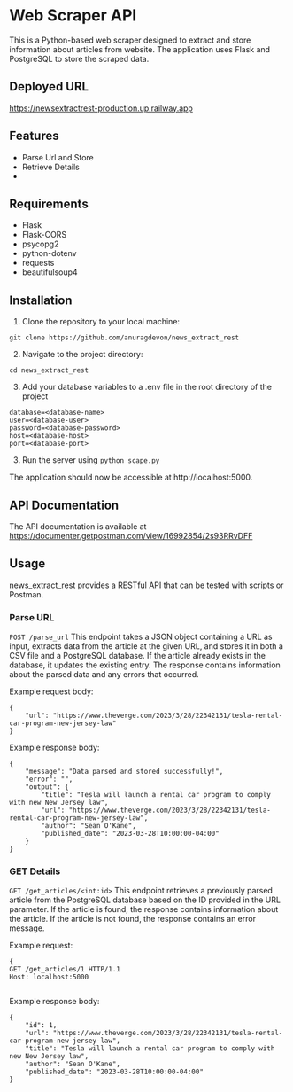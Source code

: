 # Web Scraper API

This is a Python-based web scraper designed to extract and store information about articles from website. The application uses Flask and PostgreSQL to store the scraped data.

## Deployed URL
https://newsextractrest-production.up.railway.app

## Features

- Parse Url and Store
- Retrieve Details
- 

## Requirements

- Flask
- Flask-CORS
- psycopg2
- python-dotenv
- requests
- beautifulsoup4

## Installation

1. Clone the repository to your local machine:

```
git clone https://github.com/anuragdevon/news_extract_rest
```


2. Navigate to the project directory:


```
cd news_extract_rest
```

3. Add your database variables to a .env file in the root directory of the project

```
database=<database-name>
user=<database-user>
password=<database-password>
host=<database-host>
port=<database-port>
```

3. Run the server using `python scape.py`


The application should now be accessible at http://localhost:5000.

## API Documentation

The API documentation is available at https://documenter.getpostman.com/view/16992854/2s93RRvDFF


## Usage
news_extract_rest provides a RESTful API that can be tested with scripts or Postman.

### Parse URL
`POST /parse_url`
This endpoint takes a JSON object containing a URL as input, extracts data from the article at the given URL, and stores it in both a CSV file and a PostgreSQL database. If the article already exists in the database, it updates the existing entry. The response contains information about the parsed data and any errors that occurred.

Example request body:
```
{
    "url": "https://www.theverge.com/2023/3/28/22342131/tesla-rental-car-program-new-jersey-law"
}

```

Example response body:
```
{
    "message": "Data parsed and stored successfully!",
    "error": "",
    "output": {
        "title": "Tesla will launch a rental car program to comply with new New Jersey law",
        "url": "https://www.theverge.com/2023/3/28/22342131/tesla-rental-car-program-new-jersey-law",
        "author": "Sean O'Kane",
        "published_date": "2023-03-28T10:00:00-04:00"
    }
}
```


### GET Details
`GET /get_articles/<int:id>`
This endpoint retrieves a previously parsed article from the PostgreSQL database based on the ID provided in the URL parameter. If the article is found, the response contains information about the article. If the article is not found, the response contains an error message.

Example request:
```
{
GET /get_articles/1 HTTP/1.1
Host: localhost:5000


```

Example response body:
```
{
    "id": 1,
    "url": "https://www.theverge.com/2023/3/28/22342131/tesla-rental-car-program-new-jersey-law",
    "title": "Tesla will launch a rental car program to comply with new New Jersey law",
    "author": "Sean O'Kane",
    "published_date": "2023-03-28T10:00:00-04:00"
}

```